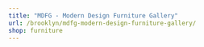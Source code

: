 ```yaml
---
title: "MDFG - Modern Design Furniture Gallery"
url: /brooklyn/mdfg-modern-design-furniture-gallery/
shop: furniture
---
```

